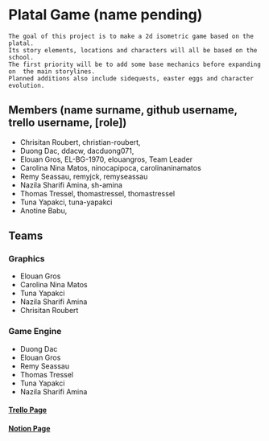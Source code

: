 # Platal Game (name pending)

    The goal of this project is to make a 2d isometric game based on the platal. 
    Its story elements, locations and characters will all be based on the school.
    The first priority will be to add some base mechanics before expanding on  the main storylines.
    Planned additions also include sidequests, easter eggs and character evolution.


## Members (name surname, github username, trello username, [role])

- Chrisitan Roubert, christian-roubert, 
- Duong Dac, ddacw, dacduong071,
- Elouan Gros, EL-BG-1970, elouangros, Team Leader
- Carolina Nina Matos, ninocapipoca, carolinaninamatos
- Remy Seassau, remyjck, remyseassau
- Nazila Sharifi Amina, sh-amina
- Thomas Tressel, thomastressel, thomastressel
- Tuna Yapakci, tuna-yapakci
- Anotine Babu, 

## Teams

### Graphics

- Elouan Gros
- Carolina Nina Matos
- Tuna Yapakci
- Nazila Sharifi Amina
- Chrisitan Roubert


### Game Engine

- Duong Dac
- Elouan Gros
- Remy Seassau
- Thomas Tressel
- Tuna Yapakci
- Nazila Sharifi Amina

#### [Trello Page](https://trello.com/b/yN1MSB1b/platal-game)
#### [Notion Page](https://www.notion.so/Preliminary-notes-1cfb63b026dd48b6ae74da4d36dd5983)
